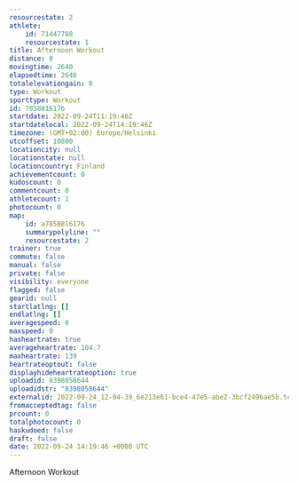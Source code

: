 ```yaml
---
resourcestate: 2
athlete:
    id: 71447788
    resourcestate: 1
title: Afternoon Workout
distance: 0
movingtime: 2640
elapsedtime: 2640
totalelevationgain: 0
type: Workout
sporttype: Workout
id: 7858816176
startdate: 2022-09-24T11:19:46Z
startdatelocal: 2022-09-24T14:19:46Z
timezone: (GMT+02:00) Europe/Helsinki
utcoffset: 10800
locationcity: null
locationstate: null
locationcountry: Finland
achievementcount: 0
kudoscount: 0
commentcount: 0
athletecount: 1
photocount: 0
map:
    id: a7858816176
    summarypolyline: ""
    resourcestate: 2
trainer: true
commute: false
manual: false
private: false
visibility: everyone
flagged: false
gearid: null
startlatlng: []
endlatlng: []
averagespeed: 0
maxspeed: 0
hasheartrate: true
averageheartrate: 104.7
maxheartrate: 139
heartrateoptout: false
displayhideheartrateoption: true
uploadid: 8398058644
uploadidstr: "8398058644"
externalid: 2022-09-24_12-04-39_6e213e61-bce4-47e5-abe2-3bcf2496ae5b.tcx
fromacceptedtag: false
prcount: 0
totalphotocount: 0
haskudoed: false
draft: false
date: 2022-09-24 14:19:46 +0000 UTC
---
```

Afternoon Workout